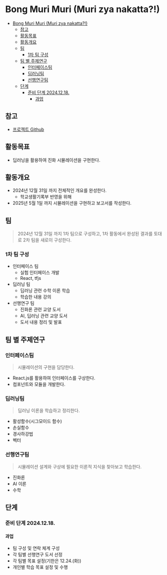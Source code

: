 # Bong Muri Muri (Muri zya nakatta?!)

- [Bong Muri Muri (Muri zya nakatta?!)](#bong-muri-muri-muri-zya-nakatta)
  - [참고](#참고)
  - [활동목표](#활동목표)
  - [활동개요](#활동개요)
  - [팀](#팀)
    - [1차 팀 구성](#1차-팀-구성)
  - [팀 별 주제연구](#팀-별-주제연구)
    - [인터페이스팀](#인터페이스팀)
    - [딥러닝팀](#딥러닝팀)
    - [선행연구팀](#선행연구팀)
  - [단계](#단계)
    - [준비 단계 2024.12.18.](#준비-단계-20241218)
      - [과업](#과업)

## 참고

- [프로젝트 Github](https://github.com/freebird920/bong-muri-muri)

## 활동목표

- 딥러닝을 활용하여 진화 시뮬레이션을 구현한다.

## 활동개요

- 2024년 12월 31일 까지 전체적인 개요를 완성한다.
  - 학교생활기록부 반영을 위해
- 2025년 5월 1일 까지 시뮬레이션을 구현하고 보고서를 작성한다.

## 팀

> 2024년 12월 31일 까지 1차 팀으로 구성하고, 1차 활동에서 완성된 결과를 토대로 2차 팀을 새로이 구성한다.

### 1차 팀 구성

- 인터페이스 팀
  - 실험 인터페이스 개발
  - React, tfjs
- 딥러닝 팀
  - 딥러닝 관련 수학 이론 학습
  - 학습한 내용 강의
- 선행연구 팀
  - 진화론 관련 교양 도서
  - AI, 딥러닝 관련 교양 도서
  - 도서 내용 정리 및 발표

## 팀 별 주제연구

### 인터페이스팀

> 시뮬레이션의 구현을 담당한다.

- React.js를 활용하여 인터페이스를 구상한다.
- 컴포넌트와 모듈을 개발한다.

### 딥러닝팀

> 딥러닝 이론을 학습하고 정리한다.

- 활성함수(시그모이드 함수)
- 손실함수
- 경사하강법
- 벡터

### 선행연구팀

> 시뮬레이션 설계와 구상에 필요한 이론적 지식을 찾아보고 학습한다.

- 진화론
- AI 이론
- 수학

## 단계

### 준비 단계 2024.12.18.

#### 과업

- 팀 구성 및 연락 체계 구성
- 각 팀별 선행연구 도서 선정
- 각 팀별 목표 설정(기한은 12.24.(화))
- 개인별 학습 목표 설정 및 수행
